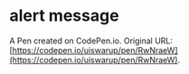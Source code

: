 # alert message

A Pen created on CodePen.io. Original URL: [https://codepen.io/uiswarup/pen/RwNraeW](https://codepen.io/uiswarup/pen/RwNraeW).



